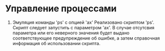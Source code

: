 # Управление процессами
1. Эмуляция команды 'ps' с опцией 'ax'
Реализовано скриптом 'ps'. Скрипт следует запустить с параметром 'ax'. В случае отсутсвия параметра или его неверного значения будет выдано соответствующее предупреждение об ошибке, а затем справочная информация об использовании скрипта.

